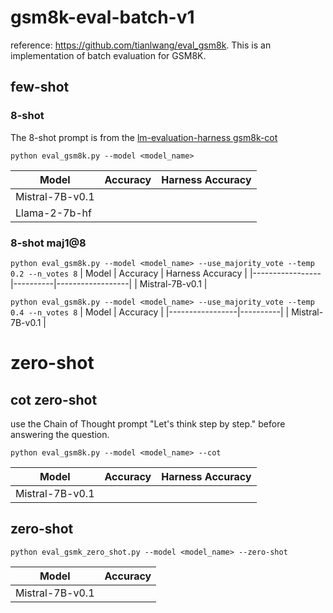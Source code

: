 # gsm8k-eval-batch-v1
reference: https://github.com/tianlwang/eval_gsm8k. This is an implementation of batch evaluation for GSM8K. 

## few-shot
### 8-shot
The 8-shot prompt is from the [lm-evaluation-harness gsm8k-cot](https://github.com/EleutherAI/lm-evaluation-harness/blob/main/lm_eval/tasks/gsm8k/gsm8k-cot.yaml)

`python eval_gsm8k.py --model <model_name>`

| Model           | Accuracy | Harness Accuracy |
|-----------------|----------|------------------|
| Mistral-7B-v0.1 | 
| Llama-2-7b-hf   |      

### 8-shot maj1@8

`python eval_gsm8k.py --model <model_name> --use_majority_vote --temp 0.2 --n_votes 8`
| Model           | Accuracy | Harness Accuracy |
|-----------------|----------|------------------|
| Mistral-7B-v0.1 |

`python eval_gsm8k.py --model <model_name> --use_majority_vote --temp 0.4 --n_votes 8`
| Model           | Accuracy |
|-----------------|----------|
| Mistral-7B-v0.1 | 

# zero-shot
## cot zero-shot
use the Chain of Thought prompt "Let's think step by step." before answering the question.

`python eval_gsm8k.py --model <model_name> --cot`

| Model           | Accuracy | Harness Accuracy |
|-----------------|----------|------------------|
| Mistral-7B-v0.1 | 

## zero-shot

`python eval_gsmk_zero_shot.py --model <model_name> --zero-shot`

| Model           | Accuracy |
|-----------------|----------|
| Mistral-7B-v0.1 | 
